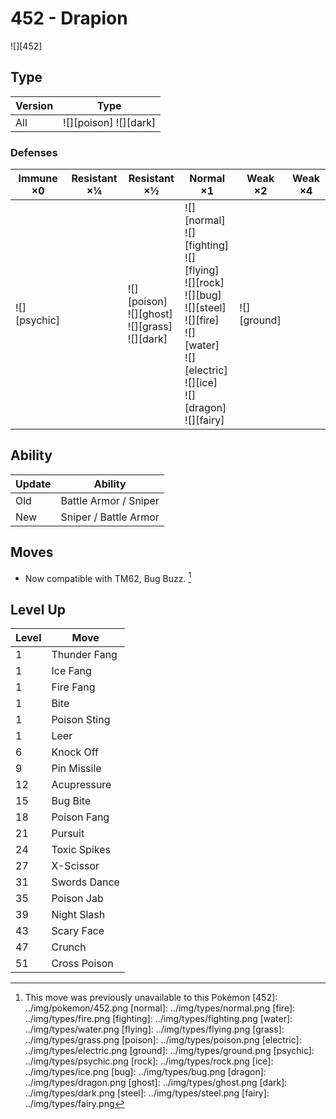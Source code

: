 # 452 - Drapion
![][452]

## Type

Version | Type
---     | ---
All     | ![][poison]  ![][dark]

### Defenses

Immune ×0        | Resistant ×¼ | Resistant ×½                                             | Normal ×1                                                                                                                                                                   | Weak ×2         | Weak ×4
---              | ---          | ---                                                      | ---                                                                                                                                                                         | ---             | ---
![][psychic]<br> | &nbsp;       | ![][poison]<br>![][ghost]<br>![][grass]<br>![][dark]<br> | ![][normal]<br>![][fighting]<br>![][flying]<br>![][rock]<br>![][bug]<br>![][steel]<br>![][fire]<br>![][water]<br>![][electric]<br>![][ice]<br>![][dragon]<br>![][fairy]<br> | ![][ground]<br> | &nbsp;

## Ability

Update | Ability
---    | ---
Old    | Battle Armor / Sniper
New    | Sniper / Battle Armor

## Moves

 - Now compatible with TM62, Bug Buzz. [^1]

## Level Up

Level | Move
---   | ---
1     | Thunder Fang
1     | Ice Fang
1     | Fire Fang
1     | Bite
1     | Poison Sting
1     | Leer
6     | Knock Off
9     | Pin Missile
12    | Acupressure
15    | Bug Bite
18    | Poison Fang
21    | Pursuit
24    | Toxic Spikes
27    | X-Scissor
31    | Swords Dance
35    | Poison Jab
39    | Night Slash
43    | Scary Face
47    | Crunch
51    | Cross Poison

[^1]: This move was previously unavailable to this Pokémon
[452]: ../img/pokemon/452.png
[normal]: ../img/types/normal.png
[fire]: ../img/types/fire.png
[fighting]: ../img/types/fighting.png
[water]: ../img/types/water.png
[flying]: ../img/types/flying.png
[grass]: ../img/types/grass.png
[poison]: ../img/types/poison.png
[electric]: ../img/types/electric.png
[ground]: ../img/types/ground.png
[psychic]: ../img/types/psychic.png
[rock]: ../img/types/rock.png
[ice]: ../img/types/ice.png
[bug]: ../img/types/bug.png
[dragon]: ../img/types/dragon.png
[ghost]: ../img/types/ghost.png
[dark]: ../img/types/dark.png
[steel]: ../img/types/steel.png
[fairy]: ../img/types/fairy.png
